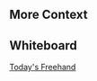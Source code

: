 ## More Context

## Whiteboard

[Today's Freehand](https://projects.invisionapp.com/freehand/document/ZtoOGh26y)
